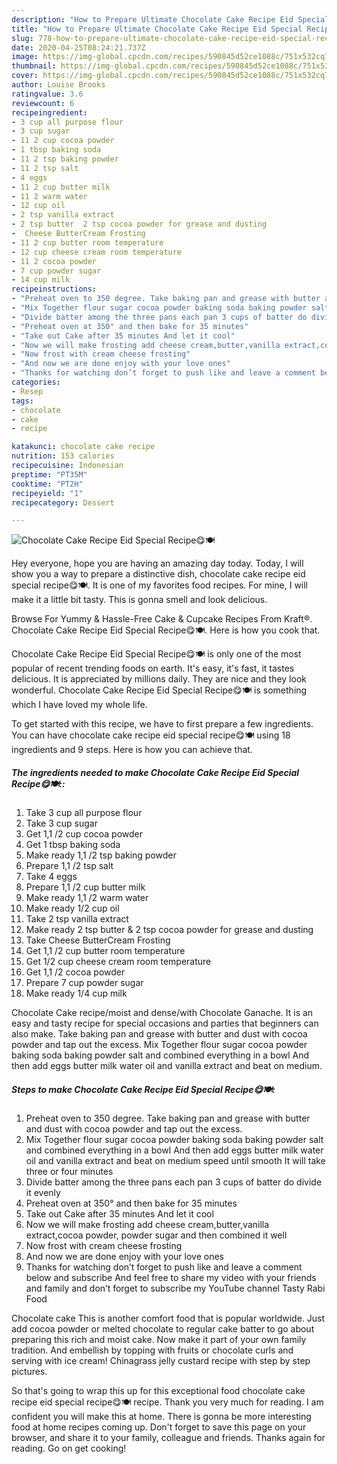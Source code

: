 ```yaml
---
description: "How to Prepare Ultimate Chocolate Cake Recipe Eid Special Recipe😋🍽"
title: "How to Prepare Ultimate Chocolate Cake Recipe Eid Special Recipe😋🍽"
slug: 778-how-to-prepare-ultimate-chocolate-cake-recipe-eid-special-recipe
date: 2020-04-25T08:24:21.737Z
image: https://img-global.cpcdn.com/recipes/590845d52ce1088c/751x532cq70/chocolate-cake-recipe-eid-special-recipe😋🍽-recipe-main-photo.jpg
thumbnail: https://img-global.cpcdn.com/recipes/590845d52ce1088c/751x532cq70/chocolate-cake-recipe-eid-special-recipe😋🍽-recipe-main-photo.jpg
cover: https://img-global.cpcdn.com/recipes/590845d52ce1088c/751x532cq70/chocolate-cake-recipe-eid-special-recipe😋🍽-recipe-main-photo.jpg
author: Louise Brooks
ratingvalue: 3.6
reviewcount: 6
recipeingredient:
- 3 cup all purpose flour
- 3 cup sugar
- 11 2 cup cocoa powder
- 1 tbsp baking soda
- 11 2 tsp baking powder
- 11 2 tsp salt
- 4 eggs
- 11 2 cup butter milk
- 11 2 warm water
- 12 cup oil
- 2 tsp vanilla extract
- 2 tsp butter  2 tsp cocoa powder for grease and dusting
-  Cheese ButterCream Frosting
- 11 2 cup butter room temperature
- 12 cup cheese cream room temperature
- 11 2 cocoa powder
- 7 cup powder sugar
- 14 cup milk
recipeinstructions:
- "Preheat oven to 350 degree. Take baking pan and grease with butter and dust with cocoa powder and tap out the excess."
- "Mix Together flour sugar cocoa powder baking soda baking powder salt and combined everything in a bowl And then add eggs butter milk water oil and vanilla extract and beat on medium speed until smooth It will take three or four minutes"
- "Divide batter among the three pans each pan 3 cups of batter do divide it evenly"
- "Preheat oven at 350° and then bake for 35 minutes"
- "Take out Cake after 35 minutes And let it cool"
- "Now we will make frosting add cheese cream,butter,vanilla extract,cocoa powder, powder sugar and then combined it well"
- "Now frost with cream cheese frosting"
- "And now we are done enjoy with your love ones"
- "Thanks for watching don’t forget to push like and leave a comment below and subscribe And feel free to share my video with your friends and family and don’t forget to subscribe my YouTube channel Tasty Rabi Food"
categories:
- Resep
tags:
- chocolate
- cake
- recipe

katakunci: chocolate cake recipe
nutrition: 153 calories
recipecuisine: Indonesian
preptime: "PT35M"
cooktime: "PT2H"
recipeyield: "1"
recipecategory: Dessert

---
```



![Chocolate Cake Recipe Eid Special Recipe😋🍽](https://img-global.cpcdn.com/recipes/590845d52ce1088c/751x532cq70/chocolate-cake-recipe-eid-special-recipe😋🍽-recipe-main-photo.jpg)

Hey everyone, hope you are having an amazing day today. Today, I will show you a way to prepare a distinctive dish, chocolate cake recipe eid special recipe😋🍽. It is one of my favorites food recipes. For mine, I will make it a little bit tasty. This is gonna smell and look delicious.

Browse For Yummy &amp; Hassle-Free Cake &amp; Cupcake Recipes From Kraft®. Chocolate Cake Recipe Eid Special Recipe😋🍽. Here is how you cook that.

Chocolate Cake Recipe Eid Special Recipe😋🍽 is only one of the most popular of recent trending foods on earth. It's easy, it's fast, it tastes delicious. It is appreciated by millions daily. They are nice and they look wonderful. Chocolate Cake Recipe Eid Special Recipe😋🍽 is something which I have loved my whole life.


To get started with this recipe, we have to first prepare a few ingredients. You can have chocolate cake recipe eid special recipe😋🍽 using 18 ingredients and 9 steps. Here is how you can achieve that.

##### The ingredients needed to make Chocolate Cake Recipe Eid Special Recipe😋🍽::

1. Take 3 cup all purpose flour
1. Take 3 cup sugar
1. Get 1,1 /2 cup cocoa powder
1. Get 1 tbsp baking soda
1. Make ready 1,1 /2 tsp baking powder
1. Prepare 1,1 /2 tsp salt
1. Take 4 eggs
1. Prepare 1,1 /2 cup butter milk
1. Make ready 1,1 /2 warm water
1. Make ready 1/2 cup oil
1. Take 2 tsp vanilla extract
1. Make ready 2 tsp butter &amp; 2 tsp cocoa powder for grease and dusting
1. Take  Cheese ButterCream Frosting
1. Get 1,1 /2 cup butter room temperature
1. Get 1/2 cup cheese cream room temperature
1. Get 1,1 /2 cocoa powder
1. Prepare 7 cup powder sugar
1. Make ready 1/4 cup milk


Chocolate Cake recipe/moist and dense/with Chocolate Ganache. It is an easy and tasty recipe for special occasions and parties that beginners can also make. Take baking pan and grease with butter and dust with cocoa powder and tap out the excess. Mix Together flour sugar cocoa powder baking soda baking powder salt and combined everything in a bowl And then add eggs butter milk water oil and vanilla extract and beat on medium. 

##### Steps to make Chocolate Cake Recipe Eid Special Recipe😋🍽:

1. Preheat oven to 350 degree. Take baking pan and grease with butter and dust with cocoa powder and tap out the excess.
1. Mix Together flour sugar cocoa powder baking soda baking powder salt and combined everything in a bowl And then add eggs butter milk water oil and vanilla extract and beat on medium speed until smooth It will take three or four minutes
1. Divide batter among the three pans each pan 3 cups of batter do divide it evenly
1. Preheat oven at 350° and then bake for 35 minutes
1. Take out Cake after 35 minutes And let it cool
1. Now we will make frosting add cheese cream,butter,vanilla extract,cocoa powder, powder sugar and then combined it well
1. Now frost with cream cheese frosting
1. And now we are done enjoy with your love ones
1. Thanks for watching don’t forget to push like and leave a comment below and subscribe And feel free to share my video with your friends and family and don’t forget to subscribe my YouTube channel Tasty Rabi Food


Chocolate cake This is another comfort food that is popular worldwide. Just add cocoa powder or melted chocolate to regular cake batter to go about preparing this rich and moist cake. Now make it part of your own family tradition. And embellish by topping with fruits or chocolate curls and serving with ice cream! Chinagrass jelly custard recipe with step by step pictures. 

So that's going to wrap this up for this exceptional food chocolate cake recipe eid special recipe😋🍽 recipe. Thank you very much for reading. I am confident you will make this at home. There is gonna be more interesting food at home recipes coming up. Don't forget to save this page on your browser, and share it to your family, colleague and friends. Thanks again for reading. Go on get cooking!
